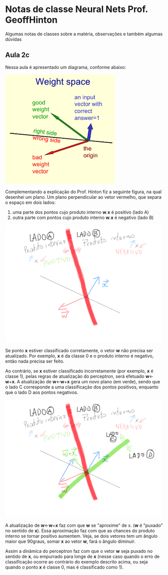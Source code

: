 # Notas de classe Neural Nets Prof. GeoffHinton

Algumas notas de classes sobre a matéria, observações e também algumas dúvidas

## Aula 2c

Nessa aula é apresentado um diagrama, conforme abaixo:

<img src="https://github.com/hitoshinagano/Notas-de-classe-Neural-Nets-Geoff-Hinton/blob/master/figuras/Figura_aula_2c.png" width="350">

Complementando a explicação do Prof. Hinton fiz a seguinte figura, na qual desenhei um plano.
Um plano perpendicular ao vetor vermelho, que separa o espaço em dois lados:

1. uma parte dos pontos cujo produto interno **w**.**x** é positivo (lado A)
2. outra parte com pontos cujo produto interno **w**.**x** é negativo (lado B)

<img src="https://github.com/hitoshinagano/Notas-de-classe-Neural-Nets-Geoff-Hinton/blob/master/figuras/plano_e_seus_dois_lados.png" width="500">

Se ponto **x** estiver classificado corretamente, o vetor **w** não precisa ser atualizado. 
Por exemplo, **x** é da classe 0 e o produto interno é negativo, então nada precisa ser feito. 

Ao contrário, se **x** estiver classificado incorretamente (por exemplo, **x** é classe 1), pelas regras de atualização do perceptron,
será efetuado **w**<-**w**+**x**. 
A atualização de **w**<-**w**+**x** gera um novo plano (em verde), sendo que o lado C corresponde a uma classificação dos pontos positivos, enquanto que o lado D aos pontos negativos. 

<img src="https://github.com/hitoshinagano/Notas-de-classe-Neural-Nets-Geoff-Hinton/blob/master/figuras/apos_soma_w_com_x.png" width="500">

A atualização de **w**<-**w**+**x** faz com que **w** se "aproxime" de x. (**w** é "puxado" no sentido de **x**). Essa aproximação faz com que as chances do produto interno se tornar positivo aumentem. Veja, se dois vetores tem um ângulo maior que 90graus, somar **x** ao vetor **w**, fará o ângulo diminuir. 

Assim a dinâmica do perceptron faz com que o vetor **w** seja puxado no sentido de **x**, ou empurrado para longe de **x** (nesse caso quando o erro de classificação ocorre ao contrário do exemplo descrito acima, ou seja quando o ponto **x** é classe 0, mas é classificado como 1).
